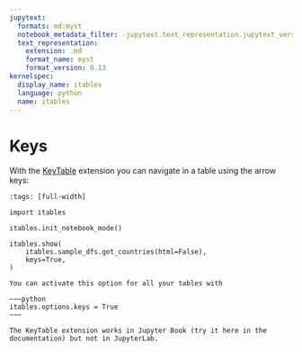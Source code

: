 ```yaml
---
jupytext:
  formats: md:myst
  notebook_metadata_filter: -jupytext.text_representation.jupytext_version
  text_representation:
    extension: .md
    format_name: myst
    format_version: 0.13
kernelspec:
  display_name: itables
  language: python
  name: itables
---
```


# Keys

With the [KeyTable](https://datatables.net/extensions/keytable/) extension you can navigate in a table using the arrow keys:

```{code-cell} ipython3
:tags: [full-width]

import itables

itables.init_notebook_mode()

itables.show(
    itables.sample_dfs.get_countries(html=False),
    keys=True,
)
```

```{tip}
You can activate this option for all your tables with

~~~python
itables.options.keys = True
~~~
```

```{warning}
The KeyTable extension works in Jupyter Book (try it here in the documentation) but not in JupyterLab.
```
